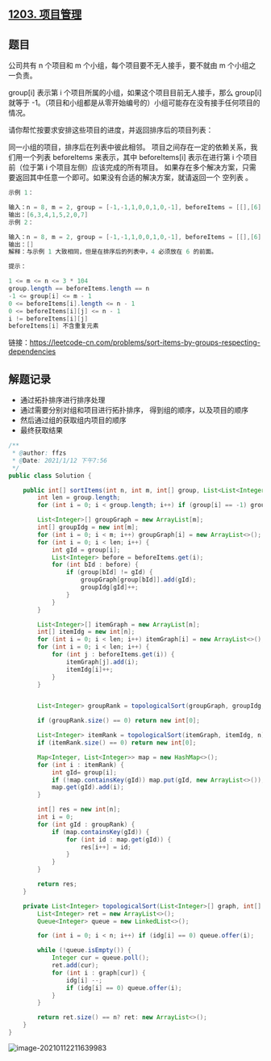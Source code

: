 ## [1203. 项目管理](https://leetcode-cn.com/problems/sort-items-by-groups-respecting-dependencies/)

## 题目

公司共有 n 个项目和  m 个小组，每个项目要不无人接手，要不就由 m 个小组之一负责。

group[i] 表示第 i 个项目所属的小组，如果这个项目目前无人接手，那么 group[i] 就等于 -1。（项目和小组都是从零开始编号的）小组可能存在没有接手任何项目的情况。

请你帮忙按要求安排这些项目的进度，并返回排序后的项目列表：

同一小组的项目，排序后在列表中彼此相邻。
项目之间存在一定的依赖关系，我们用一个列表 beforeItems 来表示，其中 beforeItems[i] 表示在进行第 i 个项目前（位于第 i 个项目左侧）应该完成的所有项目。
如果存在多个解决方案，只需要返回其中任意一个即可。如果没有合适的解决方案，就请返回一个 空列表 。

 

```java
示例 1：

输入：n = 8, m = 2, group = [-1,-1,1,0,0,1,0,-1], beforeItems = [[],[6],[5],[6],[3,6],[],[],[]]
输出：[6,3,4,1,5,2,0,7]
示例 2：

输入：n = 8, m = 2, group = [-1,-1,1,0,0,1,0,-1], beforeItems = [[],[6],[5],[6],[3],[],[4],[]]
输出：[]
解释：与示例 1 大致相同，但是在排序后的列表中，4 必须放在 6 的前面。
```



```java
提示：

1 <= m <= n <= 3 * 104
group.length == beforeItems.length == n
-1 <= group[i] <= m - 1
0 <= beforeItems[i].length <= n - 1
0 <= beforeItems[i][j] <= n - 1
i != beforeItems[i][j]
beforeItems[i] 不含重复元素
```


链接：https://leetcode-cn.com/problems/sort-items-by-groups-respecting-dependencies

## 解题记录

+ 通过拓扑排序进行排序处理
+ 通过需要分别对组和项目进行拓扑排序， 得到组的顺序，以及项目的顺序
+ 然后通过组的获取组内项目的顺序
+ 最终获取结果



```java
/**
 * @author: ffzs
 * @Date: 2021/1/12 下午7:56
 */
public class Solution {

    public int[] sortItems(int n, int m, int[] group, List<List<Integer>> beforeItems) {
        int len = group.length;
        for (int i = 0; i < group.length; i++) if (group[i] == -1) group[i] = m++;

        List<Integer>[] groupGraph = new ArrayList[m];
        int[] groupIdg = new int[m];
        for (int i = 0; i < m; i++) groupGraph[i] = new ArrayList<>();
        for (int i = 0; i < len; i++) {
            int gId = group[i];
            List<Integer> before = beforeItems.get(i);
            for (int bId : before) {
                if (group[bId] != gId) {
                    groupGraph[group[bId]].add(gId);
                    groupIdg[gId]++;
                }
            }
        }

        List<Integer>[] itemGraph = new ArrayList[n];
        int[] itemIdg = new int[n];
        for (int i = 0; i < len; i++) itemGraph[i] = new ArrayList<>();
        for (int i = 0; i < len; i++) {
            for (int j : beforeItems.get(i)) {
                itemGraph[j].add(i);
                itemIdg[i]++;
            }
        }


        List<Integer> groupRank = topologicalSort(groupGraph, groupIdg, m);

        if (groupRank.size() == 0) return new int[0];

        List<Integer> itemRank = topologicalSort(itemGraph, itemIdg, n);
        if (itemRank.size() == 0) return new int[0];

        Map<Integer, List<Integer>> map = new HashMap<>();
        for (int i : itemRank) {
            int gId= group[i];
            if (!map.containsKey(gId)) map.put(gId, new ArrayList<>());
            map.get(gId).add(i);
        }

        int[] res = new int[n];
        int i = 0;
        for (int gId : groupRank) {
            if (map.containsKey(gId)) {
                for (int id : map.get(gId)) {
                    res[i++] = id;
                }
            }
        }

        return res;
    }

    private List<Integer> topologicalSort(List<Integer>[] graph, int[] idg, int n) {
        List<Integer> ret = new ArrayList<>();
        Queue<Integer> queue = new LinkedList<>();

        for (int i = 0; i < n; i++) if (idg[i] == 0) queue.offer(i);

        while (!queue.isEmpty()) {
            Integer cur = queue.poll();
            ret.add(cur);
            for (int i : graph[cur]) {
                idg[i] --;
                if (idg[i] == 0) queue.offer(i);
            }
        }

        return ret.size() == n? ret: new ArrayList<>();
    }
}
```

![image-20210112211639983](https://gitee.com/ffzs/picture_go/raw/master/img/image-20210112211639983.png)